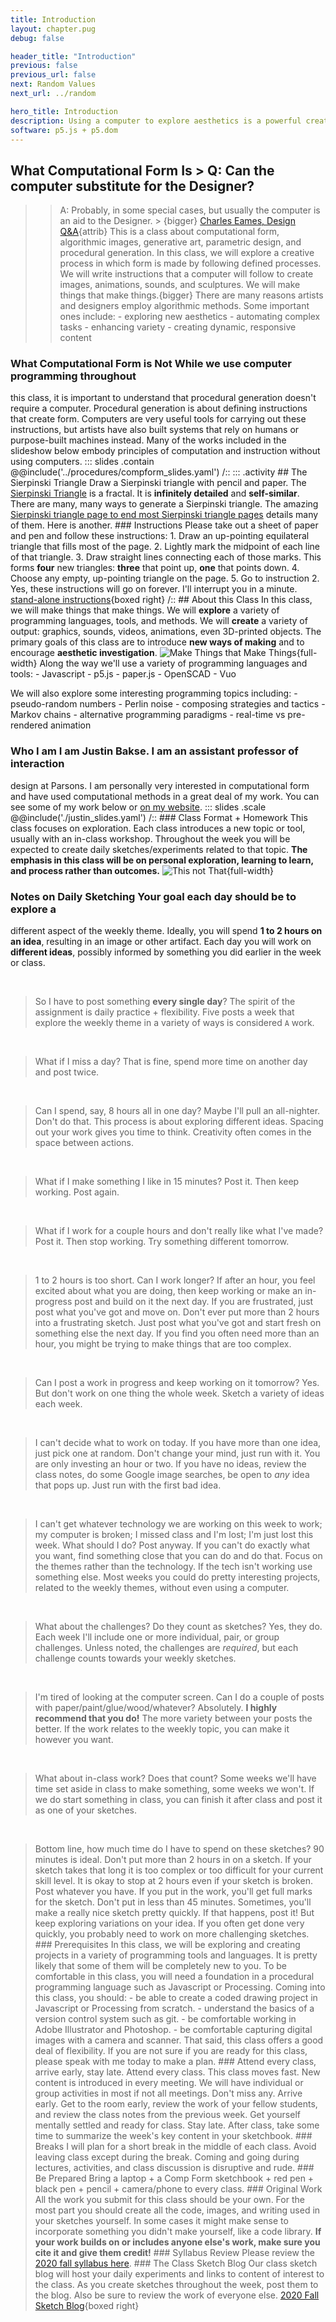 ```yaml
---
title: Introduction
layout: chapter.pug
debug: false

header_title: "Introduction"
previous: false
previous_url: false
next: Random Values
next_url: ../random

hero_title: Introduction
description: Using a computer to explore aesthetics is a powerful creative process. This class explores a variety of tools and techniques for creating algorithmic images, generative art, parametric designs, and procedurally generated content.
software: p5.js + p5.dom
---
```


## What Computational Form Is > Q: Can the computer substitute for the Designer?

> > A: Probably, in some special cases, but usually the computer is an aid to
> > the Designer. > {bigger} [Charles Eames, Design
> > Q&A](http://www.markwunsch.com/eames.html){attrib} This is a class about
> > computational form, algorithmic images, generative art, parametric design, and
> > procedural generation. In this class, we will explore a creative process in
> > which form is made by following defined processes. We will write instructions
> > that a computer will follow to create images, animations, sounds, and
> > sculptures. We will make things that make things.{bigger} There are many reasons
> > artists and designers employ algorithmic methods. Some important ones include: -
> > exploring new aesthetics - automating complex tasks - enhancing variety -
> > creating dynamic, responsive content

<!-- ::: slides .contain
// needs @@ before inclue
include('./compform_slides.yaml')
/:: -->

### What Computational Form is Not While we use computer programming throughout

this class, it is important to understand that procedural generation doesn't
require a computer. Procedural generation is about defining instructions that
create form. Computers are very useful tools for carrying out these
instructions, but artists have also built systems that rely on humans or
purpose-built machines instead. Many of the works included in the slideshow
below embody principles of computation and instruction without using computers.
::: slides .contain @@include('../procedures/compform_slides.yaml') /:: :::
.activity ## The Sierpinski Triangle Draw a Sierpinski triangle with
pencil&nbsp;and&nbsp;paper. The [Sierpinski
Triangle](http://en.wikipedia.org/wiki/Sierpinski_triangle) is a fractal. It is
**infinitely detailed** and **self-similar**. There are many, many ways to
generate a Sierpinski triangle. The amazing [Sierpinski triangle page to end
most Sierpinski triangle pages](http://www.oftenpaper.net/sierpinski.htm)
details many of them. Here is another. ### Instructions Please take out a sheet
of paper and pen and follow these instructions: 1. Draw an up-pointing
equilateral triangle that fills most of the page. 2. Lightly mark the midpoint
of each line of that triangle. 3. Draw straight lines connecting each of those
marks. This forms **four** new triangles: **three** that point up, **one** that
points down. 4. Choose any empty, up-pointing triangle on the page. 5. Go to
instruction 2. Yes, these instructions will go on forever. I'll interrupt you in
a minute. [stand-alone instructions](./sierpinski.html){boxed right} /:: ##
About this Class In this class, we will make things that make things. We will
**explore** a variety of programming languages, tools, and methods. We will
**create** a variety of output: graphics, sounds, videos, animations, even
3D-printed objects. The primary goals of this class are to introduce **new ways
of making** and to encourage **aesthetic investigation**. ![Make Things that
Make Things](./figures/make_things.png){full-width} Along the way we'll use a
variety of programming languages and tools: - Javascript - p5.js - paper.js -
OpenSCAD - Vuo

<!--Will you use Vuo this year?-->

We will also explore some interesting programming topics including: -
pseudo-random numbers - Perlin noise - composing strategies and tactics - Markov
chains - alternative programming paradigms - real-time vs pre-rendered animation

### Who I am I am Justin Bakse. I am an assistant professor of interaction

design at Parsons. I am personally very interested in computational form and
have used computational methods in a great deal of my work. You can see some of
my work below or [on my website](http://justinbakse.com/). ::: slides .scale
@@include('./justin_slides.yaml') /:: ### Class Format + Homework This class
focuses on exploration. Each class introduces a new topic or tool, usually with
an in-class workshop. Throughout the week you will be expected to create daily
sketches/experiments related to that topic. **The emphasis in this class will be
on personal exploration, learning to learn, and process rather than outcomes.**
![This not That](figures/this_not_that.png){full-width}

<!--
### MFA Writing Assignment

As noted in the Syllabus, students in the MFA program must complete one extra assignment. BFA students are encouraged to also complete this assignment for extra credit.

In short, this assignment is to choose a topic for further exploration, build a somewhat larger project, and write up a case study for the project. This assignment is intended to be flexible, so feel free to propose your own spin.

You can complete this assignment at any time during the semester. I suggest turning this in around midterms. Please discuss with me your general plan for your project before starting. -->

### Notes on Daily Sketching Your goal **each day** should be to explore a

different aspect of the weekly theme. Ideally, you will spend **1 to 2 hours on
an idea**, resulting in an image or other artifact. Each day you will work on
**different ideas**, possibly informed by something you did earlier in the week
or class.

<br />

> So I have to post something **every single day**? The spirit of the assignment
> is daily practice + flexibility. Five posts a week that explore the weekly theme
> in a variety of ways is considered `A` work.

<br />

> What if I miss a day? That is fine, spend more time on another day and post
> twice.

<br />

> Can I spend, say, 8 hours all in one day? Maybe I'll pull an all-nighter.
> Don't do that. This process is about exploring different ideas. Spacing out your
> work gives you time to think. Creativity often comes in the space between
> actions.

<br />

> What if I make something I like in 15 minutes? Post it. Then keep working.
> Post again.

<br />

> What if I work for a couple hours and don't really like what I've made? Post
> it. Then stop working. Try something different tomorrow.

<br />

> 1 to 2 hours is too short. Can I work longer? If after an hour, you feel
> excited about what you are doing, then keep working or make an in-progress post
> and build on it the next day. If you are frustrated, just post what you've got
> and move on. Don't ever put more than 2 hours into a frustrating sketch. Just
> post what you've got and start fresh on something else the next day. If you find
> you often need more than an hour, you might be trying to make things that are
> too complex.

<br />

> Can I post a work in progress and keep working on it tomorrow? Yes. But don't
> work on one thing the whole week. Sketch a variety of ideas each week.

<br />

> I can't decide what to work on today. If you have more than one idea, just
> pick one at random. Don't change your mind, just run with it. You are only
> investing an hour or two. If you have no ideas, review the class notes, do some
> Google image searches, be open to _any_ idea that pops up. Just run with the
> first bad idea.

<br />

> I can't get whatever technology we are working on this week to work; my
> computer is broken; I missed class and I'm lost; I'm just lost this week. What
> should I do? Post anyway. If you can't do exactly what you want, find something
> close that you can do and do that. Focus on the themes rather than the
> technology. If the tech isn't working use something else. Most weeks you could
> do pretty interesting projects, related to the weekly themes, without even using
> a computer.

<br />

> What about the challenges? Do they count as sketches? Yes, they do. Each week
> I'll include one or more individual, pair, or group challenges. Unless noted,
> the challenges are _required_, but each challenge counts towards your weekly
> sketches.

<br />

> I'm tired of looking at the computer screen. Can I do a couple of posts with
> paper/paint/glue/wood/whatever? Absolutely. **I highly recommend that you do!**
> The more variety between your posts the better. If the work relates to the
> weekly topic, you can make it however you want.

<br />

> What about in-class work? Does that count? Some weeks we'll have time set
> aside in class to make something, some weeks we won't. If we do start something
> in class, you can finish it after class and post it as one of your sketches.

<br />

> Bottom line, how much time do I have to spend on these sketches? 90 minutes is
> ideal. Don't put more than 2 hours in on a sketch. If your sketch takes that
> long it is too complex or too difficult for your current skill level. It is okay
> to stop at 2 hours even if your sketch is broken. Post whatever you have. If you
> put in the work, you'll get full marks for the sketch. Don't put in less than 45
> minutes. Sometimes, you'll make a really nice sketch pretty quickly. If that
> happens, post it! But keep exploring variations on your idea. If you often get
> done very quickly, you probably need to work on more challenging sketches. ###
> Prerequisites In this class, we will be exploring and creating projects in a
> variety of programming tools and languages. It is pretty likely that some of
> them will be completely new to you. To be comfortable in this class, you will
> need a foundation in a procedural programming language such as Javascript or
> Processing. Coming into this class, you should: - be able to create a coded
> drawing project in Javascript or Processing from scratch. - understand the
> basics of a version control system such as git. - be comfortable working in
> Adobe Illustrator and Photoshop. - be comfortable capturing digital images with
> a camera and scanner. That said, this class offers a good deal of flexibility.
> If you are not sure if you are ready for this class, please speak with me today
> to make a plan. ### Attend every class, arrive early, stay late. Attend every
> class. This class moves fast. New content is introduced in every meeting. We
> will have individual or group activities in most if not all meetings. Don't miss
> any. Arrive early. Get to the room early, review the work of your fellow
> students, and review the class notes from the previous week. Get yourself
> mentally settled and ready for class. Stay late. After class, take some time to
> summarize the week's key content in your sketchbook. ### Breaks I will plan for
> a short break in the middle of each class. Avoid leaving class except during the
> break. Coming and going during lectures, activities, and class discussion is
> disruptive and rude. ### Be Prepared Bring a laptop + a Comp Form sketchbook +
> red pen + black pen + pencil + camera/phone to every class. ### Original Work
> All the work you submit for this class should be your own. For the most part you
> should create all the code, images, and writing used in your sketches yourself.
> In some cases it might make sense to incorporate something you didn't make
> yourself, like a code library. **If your work builds on or includes anyone
> else's work, make sure you cite it and give them credit!** ### Syllabus Review
> Please review the [2020 fall syllabus here](../2020fall/syllabus.html). ### The
> Class Sketch Blog Our class sketch blog will host your daily experiments and
> links to content of interest to the class. As you create sketches throughout the
> week, post them to the blog. Also be sure to review the work of everyone else.
> [2020 Fall Sketch Blog](http://sketches2020fall.compform.net){boxed right}
